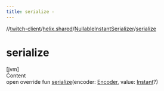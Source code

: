 ```yaml
---
title: serialize -
---
```

//[twitch-client](../../index.md)/[helix.shared](../index.md)/[NullableInstantSerializer](index.md)/[serialize](serialize.md)



# serialize  
[jvm]  
Content  
open override fun [serialize](serialize.md)(encoder: [Encoder](), value: [Instant](https://docs.oracle.com/javase/8/docs/api/java/time/Instant.html)?)  



